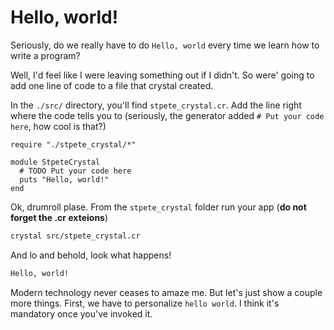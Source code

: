 # Hello, world!
Seriously, do we really have to do `Hello, world` every time we learn how to write a program?

Well, I'd feel like I were leaving something out if I didn't.  So were' going to add one line
of code to a file that crystal created.

In the `./src/` directory, you'll find `stpete_crystal.cr`.  Add the line right where the code
tells you to (seriously, the generator added `# Put your code here`, how cool is that?)

```crystal
require "./stpete_crystal/*"

module StpeteCrystal
  # TODO Put your code here
  puts "Hello, world!"
end
```

Ok, drumroll plase.  From the `stpete_crystal` folder run your app (__do not forget the .cr
exteions__)

```bash
crystal src/stpete_crystal.cr
```

And lo and behold, look what happens!

```bash
Hello, world!
```

Modern technology never ceases to amaze me.  But let's just show a couple more things.  First,
we have to personalize `hello world`.  I think it's mandatory once you've invoked it.


